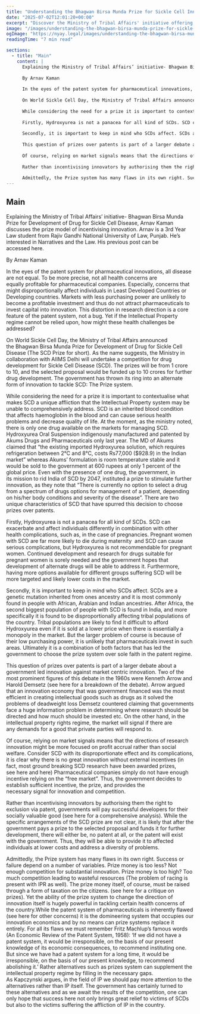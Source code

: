```yaml
---
title: "Understanding the Bhagwan Birsa Munda Prize for Sickle Cell Innovation"
date: "2025-07-02T12:01:20+00:00"
excerpt: "Discover the Ministry of Tribal Affairs' initiative offering crores in prizes for developing new treatments for Sickle Cell Disease. Learn more!"
image: "/images/understanding-the-bhagwan-birsa-munda-prize-for-sickle-cell-innovation.png?fit=1024%2C1024&ssl=1"
ogImage: "https://nyay.legal/images/understanding-the-bhagwan-birsa-munda-prize-for-sickle-cell-innovation.png?fit=1024%2C1024&ssl=1"
readingTime: "7 min read"

sections:
  - title: "Main"
    content: |
      Explaining the Ministry of Tribal Affairs’ initiative- Bhagwan Birsa Munda Prize for Development of Drug for Sickle Cell Disease, Arnav Kaman discusses the prize model of incentivising innovation. Arnav is a 3rd Year Law student from Rajiv Gandhi National University of Law, Punjab. He’s interested in Narratives and the Law. His previous post can be accessed here.
      
      By Arnav Kaman
      
      In the eyes of the patent system for pharmaceutical innovations, all disease are not equal. To be more precise, not all health concerns are equally profitable for pharmaceutical companies. Especially, concerns that might disproportionally affect individuals in Least Developed Countries or Developing countries. Markets with less purchasing power are unlikely to become a profitable investment and thus do not attract pharmaceuticals to invest capital into innovation. This distortion in research direction is a core feature of the patent system, not a bug. Yet if the Intellectual Property regime cannot be relied upon, how might these health challenges be addressed?
      
      On World Sickle Cell Day, the Ministry of Tribal Affairs announced the Bhagwan Birsa Munda Prize for Development of Drug for Sickle Cell Disease (The SCD Prize for short). As the name suggests, the Ministry in collaboration with AIIMS Delhi will undertake a competition for drug development for Sickle Cell Disease (SCD). The prizes will be from 1 crore to 10, and the selected proposal would be funded up to 10 crores for further drug development. The government has thrown its ring into an alternate form of innovation to tackle SCD: The Prize system.
      
      While considering the need for a prize it is important to contextualise what makes SCD a unique affliction that the Intellectual Property system may be unable to comprehensively address. SCD is an inherited blood condition that affects haemoglobin in the blood and can cause serious health problems and decrease quality of life. At the moment, as the ministry noted, there is only one drug available on the markets for managing SCD. Hydroxyurea Oral Suspension indigenously manufactured and patented by Akums Drugs and Pharmaceuticals only last year. The MD of Akums claimed that “the existing imported Hydroxyurea solution, which requires refrigeration between 2°C and 8°C, costs Rs77,000 ($928.9) in the Indian market” whereas Akums’ formulation is room temperature stable and it would be sold to the government at 600 rupees at only 1 percent of the global price. Even with the presence of one drug, the government, in its mission to rid India of SCD by 2047, instituted a prize to stimulate further innovation, as they note that “There is currently no option to select a drug from a spectrum of drugs options for management of a patient, depending on his/her body conditions and severity of the disease”. There are two unique characteristics of SCD that have spurred this decision to choose prizes over patents.
      
      Firstly, Hydroxyurea is not a panacea for all kind of SCDs. SCD can exacerbate and affect individuals differently in combination with other health complications, such as, in the case of pregnancies. Pregnant women with SCD are far more likely to die during maternity  and SCD can cause serious complications, but Hydroxyurea is not recommendable for pregnant women. Continued development and research for drugs suitable for pregnant women is sorely needed and the government hopes that development of alternate drugs will be able to address it. Furthermore, having more options available for different groups suffering SCD will be more targeted and likely lower costs in the market.
      
      Secondly, it is important to keep in mind who SCDs affect. SCDs are a genetic mutation inherited from ones ancestry and it is most commonly found in people with African, Arabian and Indian ancestries. After Africa, the second biggest population of people with SCD is found in India, and more specifically it is found to be disproportionally affecting tribal populations of the country. Tribal populations are likely to find it difficult to afford Hydroxyurea even if it is sold at a lower price when there is essentially a monopoly in the market. But the larger problem of course is because of their low purchasing power, it is unlikely that pharmaceuticals invest in such areas. Ultimately it is a combination of both factors that has led the government to choose the prize system over sole faith in the patent regime.
      
      This question of prizes over patents is part of a larger debate about a government led innovation against market centric innovation. Two of the most prominent figures of this debate in the 1960s were Kenneth Arrow and Harold Demsetz (see here for a breakdown of the debate). Arrow argued that an innovation economy that was government financed was the most efficient in creating intellectual goods such as drugs as it solved the problems of deadweight loss Demsetz countered claiming that governments face a huge information problem in determining where research should be directed and how much should be invested etc. On the other hand, in the intellectual property rights regime, the market will signal if there are any demands for a good that private parties will respond to.
      
      Of course, relying on market signals means that the directions of research innovation might be more focused on profit accrual rather than social welfare. Consider SCD with its disproportionate effect and its complications, it is clear why there is no great innovation without external incentives (in fact, most ground breaking SCD research have been awarded prizes, see here and here) Pharmaceutical companies simply do not have enough incentive relying on the “free market”. Thus, the government decides to establish sufficient incentive, the prize, and provides the necessary signal for innovation and competition.
      
      Rather than incentivising innovators by authorising them the right to exclusion via patent, governments will pay successful developers for their socially valuable good (see here for a comprehensive analysis). While the specific arrangements of the SCD prize are not clear, it is likely that after the government pays a prize to the selected proposal and funds it for further development, there will either be, no patent at all, or the patent will exist with the government. Thus, they will be able to provide it to affected individuals at lower costs and address a diversity of problems.
      
      Admittedly, the Prize system has many flaws in its own right. Success or failure depend on a number of variables. Prize money is too less? Not enough competition for substantial innovation. Prize money is too high? Too much competition leading to wasteful resources (The problem of racing is present with IPR as well). The prize money itself, of course, must be raised through a form of taxation on the citizens. (see here for a critique on prizes). Yet the ability of the prize system to change the direction of innovation itself is hugely powerful in tackling certain health concerns of the country.While the patent system of pharmaceuticals is inherently flawed (see here for other concerns) it is the domineering system that occupies our innovation economics and by no means can prize systems replace it entirely. For all its flaws we must remember Fritz Machlup’s famous words (An Economic Review of the Patent System, 1958): ‘If we did not have a patent system, it would be irresponsible, on the basis of our present knowledge of its economic consequences, to recommend instituting one. But since we have had a patent system for a long time, it would be irresponsible, on the basis of our present knowledge, to recommend abolishing it.’ Rather alternatives such as prizes system can supplement the intellectual property regime by filling in the necessary gaps. As Kapczynski argues, in the field of IP we should pay more attention to the alternatives rather than IP itself. The government has certainly turned to these alternatives and as we await the results of the competition, one can only hope that success here not only brings great relief to victims of SCDs but also to the victims suffering the affliction of IP in the country.
---
```


## Main

Explaining the Ministry of Tribal Affairs’ initiative- Bhagwan Birsa Munda Prize for Development of Drug for Sickle Cell Disease, Arnav Kaman discusses the prize model of incentivising innovation. Arnav is a 3rd Year Law student from Rajiv Gandhi National University of Law, Punjab. He’s interested in Narratives and the Law. His previous post can be accessed here.

By Arnav Kaman

In the eyes of the patent system for pharmaceutical innovations, all disease are not equal. To be more precise, not all health concerns are equally profitable for pharmaceutical companies. Especially, concerns that might disproportionally affect individuals in Least Developed Countries or Developing countries. Markets with less purchasing power are unlikely to become a profitable investment and thus do not attract pharmaceuticals to invest capital into innovation. This distortion in research direction is a core feature of the patent system, not a bug. Yet if the Intellectual Property regime cannot be relied upon, how might these health challenges be addressed?

On World Sickle Cell Day, the Ministry of Tribal Affairs announced the Bhagwan Birsa Munda Prize for Development of Drug for Sickle Cell Disease (The SCD Prize for short). As the name suggests, the Ministry in collaboration with AIIMS Delhi will undertake a competition for drug development for Sickle Cell Disease (SCD). The prizes will be from 1 crore to 10, and the selected proposal would be funded up to 10 crores for further drug development. The government has thrown its ring into an alternate form of innovation to tackle SCD: The Prize system.

While considering the need for a prize it is important to contextualise what makes SCD a unique affliction that the Intellectual Property system may be unable to comprehensively address. SCD is an inherited blood condition that affects haemoglobin in the blood and can cause serious health problems and decrease quality of life. At the moment, as the ministry noted, there is only one drug available on the markets for managing SCD. Hydroxyurea Oral Suspension indigenously manufactured and patented by Akums Drugs and Pharmaceuticals only last year. The MD of Akums claimed that “the existing imported Hydroxyurea solution, which requires refrigeration between 2°C and 8°C, costs Rs77,000 ($928.9) in the Indian market” whereas Akums’ formulation is room temperature stable and it would be sold to the government at 600 rupees at only 1 percent of the global price. Even with the presence of one drug, the government, in its mission to rid India of SCD by 2047, instituted a prize to stimulate further innovation, as they note that “There is currently no option to select a drug from a spectrum of drugs options for management of a patient, depending on his/her body conditions and severity of the disease”. There are two unique characteristics of SCD that have spurred this decision to choose prizes over patents.

Firstly, Hydroxyurea is not a panacea for all kind of SCDs. SCD can exacerbate and affect individuals differently in combination with other health complications, such as, in the case of pregnancies. Pregnant women with SCD are far more likely to die during maternity  and SCD can cause serious complications, but Hydroxyurea is not recommendable for pregnant women. Continued development and research for drugs suitable for pregnant women is sorely needed and the government hopes that development of alternate drugs will be able to address it. Furthermore, having more options available for different groups suffering SCD will be more targeted and likely lower costs in the market.

Secondly, it is important to keep in mind who SCDs affect. SCDs are a genetic mutation inherited from ones ancestry and it is most commonly found in people with African, Arabian and Indian ancestries. After Africa, the second biggest population of people with SCD is found in India, and more specifically it is found to be disproportionally affecting tribal populations of the country. Tribal populations are likely to find it difficult to afford Hydroxyurea even if it is sold at a lower price when there is essentially a monopoly in the market. But the larger problem of course is because of their low purchasing power, it is unlikely that pharmaceuticals invest in such areas. Ultimately it is a combination of both factors that has led the government to choose the prize system over sole faith in the patent regime.

This question of prizes over patents is part of a larger debate about a government led innovation against market centric innovation. Two of the most prominent figures of this debate in the 1960s were Kenneth Arrow and Harold Demsetz (see here for a breakdown of the debate). Arrow argued that an innovation economy that was government financed was the most efficient in creating intellectual goods such as drugs as it solved the problems of deadweight loss Demsetz countered claiming that governments face a huge information problem in determining where research should be directed and how much should be invested etc. On the other hand, in the intellectual property rights regime, the market will signal if there are any demands for a good that private parties will respond to.

Of course, relying on market signals means that the directions of research innovation might be more focused on profit accrual rather than social welfare. Consider SCD with its disproportionate effect and its complications, it is clear why there is no great innovation without external incentives (in fact, most ground breaking SCD research have been awarded prizes, see here and here) Pharmaceutical companies simply do not have enough incentive relying on the “free market”. Thus, the government decides to establish sufficient incentive, the prize, and provides the necessary signal for innovation and competition.

Rather than incentivising innovators by authorising them the right to exclusion via patent, governments will pay successful developers for their socially valuable good (see here for a comprehensive analysis). While the specific arrangements of the SCD prize are not clear, it is likely that after the government pays a prize to the selected proposal and funds it for further development, there will either be, no patent at all, or the patent will exist with the government. Thus, they will be able to provide it to affected individuals at lower costs and address a diversity of problems.

Admittedly, the Prize system has many flaws in its own right. Success or failure depend on a number of variables. Prize money is too less? Not enough competition for substantial innovation. Prize money is too high? Too much competition leading to wasteful resources (The problem of racing is present with IPR as well). The prize money itself, of course, must be raised through a form of taxation on the citizens. (see here for a critique on prizes). Yet the ability of the prize system to change the direction of innovation itself is hugely powerful in tackling certain health concerns of the country.While the patent system of pharmaceuticals is inherently flawed (see here for other concerns) it is the domineering system that occupies our innovation economics and by no means can prize systems replace it entirely. For all its flaws we must remember Fritz Machlup’s famous words (An Economic Review of the Patent System, 1958): ‘If we did not have a patent system, it would be irresponsible, on the basis of our present knowledge of its economic consequences, to recommend instituting one. But since we have had a patent system for a long time, it would be irresponsible, on the basis of our present knowledge, to recommend abolishing it.’ Rather alternatives such as prizes system can supplement the intellectual property regime by filling in the necessary gaps. As Kapczynski argues, in the field of IP we should pay more attention to the alternatives rather than IP itself. The government has certainly turned to these alternatives and as we await the results of the competition, one can only hope that success here not only brings great relief to victims of SCDs but also to the victims suffering the affliction of IP in the country.